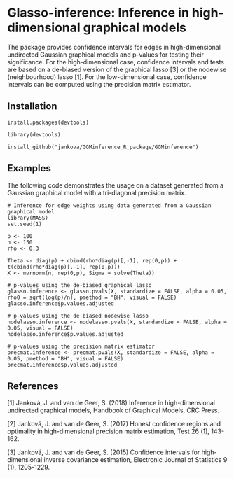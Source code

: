 # Glasso-inference: Inference in high-dimensional graphical models
The package provides confidence intervals for edges in high-dimensional undirected Gaussian graphical models and p-values for testing their significance. For the high-dimensional case, confidence intervals and tests are based on a de-biased version of the graphical lasso [3] or the nodewise (neighbourhood) lasso [1]. For the low-dimensional case, confidence intervals can be computed using the precision matrix estimator.

## Installation
```
install.packages(devtools)

library(devtools)

install_github("jankova/GGMinference_R_package/GGMinference")
```

<!---## Graphical models

## Methods--->


## Examples
The following code demonstrates the usage on a dataset generated from a Gaussian graphical model with a tri-diagonal precision matrix.

```
# Inference for edge weights using data generated from a Gaussian graphical model
library(MASS) 
set.seed(1)

p <- 100
n <- 150
rho <- 0.3

Theta <- diag(p) + cbind(rho*diag(p)[,-1], rep(0,p)) + t(cbind(rho*diag(p)[,-1], rep(0,p)))
X <- mvrnorm(n, rep(0,p), Sigma = solve(Theta))

# p-values using the de-biased graphical lasso
glasso.inference <- glasso.pvals(X, standardize = FALSE, alpha = 0.05, rho0 = sqrt(log(p)/n), pmethod = "BH", visual = FALSE)
glasso.inference$p.values.adjusted

# p-values using the de-biased nodewise lasso
nodelasso.inference <- nodelasso.pvals(X, standardize = FALSE, alpha = 0.05, visual = FALSE) 
nodelasso.inference$p.values.adjusted

# p-values using the precision matrix estimator
precmat.inference <- precmat.pvals(X, standardize = FALSE, alpha = 0.05, pmethod = "BH", visual = FALSE)
precmat.inference$p.values.adjusted

```

## References

[1] Janková, J. and van de Geer, S. (2018) Inference in high-dimensional undirected graphical models, Handbook of Graphical Models, CRC Press.

[2] Janková, J. and van de Geer, S. (2017) Honest confidence regions and optimality in high-dimensional precision matrix estimation, Test 26 (1), 143-162.

[3] Janková, J. and van de Geer, S. (2015) Confidence intervals for high-dimensional inverse covariance estimation, Electronic Journal of Statistics 9 (1), 1205-1229. 

